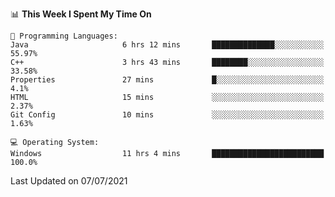 
<!--START_SECTION:waka-->
📊 **This Week I Spent My Time On** 

```text
💬 Programming Languages: 
Java                     6 hrs 12 mins       ██████████████░░░░░░░░░░░   55.97% 
C++                      3 hrs 43 mins       ████████░░░░░░░░░░░░░░░░░   33.58% 
Properties               27 mins             █░░░░░░░░░░░░░░░░░░░░░░░░   4.1% 
HTML                     15 mins             ░░░░░░░░░░░░░░░░░░░░░░░░░   2.37% 
Git Config               10 mins             ░░░░░░░░░░░░░░░░░░░░░░░░░   1.63%

💻 Operating System: 
Windows                  11 hrs 4 mins       █████████████████████████   100.0%

```


 Last Updated on 07/07/2021
<!--END_SECTION:waka-->
